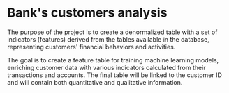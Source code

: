 # Bank's customers analysis

The purpose of the project is to create a denormalized table with a set of indicators (features) derived from the tables available in the database, representing customers' financial behaviors and activities.

The goal is to create a feature table for training machine learning models, enriching customer data with various indicators calculated from their transactions and accounts. The final table will be linked to the customer ID and will contain both quantitative and qualitative information.
